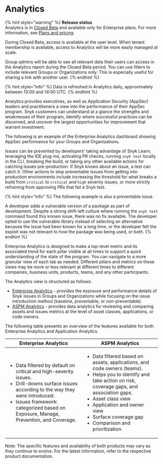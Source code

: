 # Analytics

{% hint style="warning" %}
**Release status**\
Analytics is in [Closed Beta](../../getting-started/snyk-release-process.md#closed-beta) and available only for Enterprise plans. For more information, see [Plans and pricing](https://snyk.io/plans).

During Closed Beta, access is available at the user level. When tenant membership is available, access to Analytics will be more easily managed at scale.

Group admins will be able to see all relevant data their users can access in the Analytics report during the Closed Beta period. You can use filters to include relevant Groups or Organizations only. This is especially useful for sharing a link with another user.
{% endhint %}

{% hint style="info" %}
Data is refreshed in Analytics daily, approximately between 13:00 and 14:00 UTC.
{% endhint %}

Analytics provides executives, as well as Application Security (AppSec) leaders and practitioners a view into the performance of their AppSec program. Snyk customers can understand at a glance the strengths and weaknesses of their program, identify where successful practices can be discerned, and uncover the largest opportunities for improvement that warrant investment.

The following is an example of the Enterprise Analytics dashboard showing AppSec performance for your Groups and Organizations.

Issues can be prevented by developers' taking advantage of Snyk Learn, leveraging the IDE plug-ins, activating PR checks, running `snyk test` locally in the CLI, breaking the build, or taking any other available actions for catching issues pre-production. If Snyk knows about an issue, a test can catch it. Other actions to stop preventable issues from getting into production environments include increasing the threshold for what breaks a build from `critical` to `critical` and `high` severity issues, or more strictly refraining from approving PRs that fail a Snyk test.

{% hint style="info" %}
The following example is also a preventable issue.

A developer adds a vulnerable version of a package as part of development. Despite a strong shift-left culture where running the `snyk test` command found this known issue, there was no fix available. The developer opted to use the vulnerable library instead of selecting an alternative because the issue had been known for a long time, or the developer felt the exploit was not relevant to how the package was being used, or both.
{% endhint %}

Enterprise Analytics is designed to make a top-level metric and its associated trend for each pillar visible at all times to support a quick understanding of the state of the program. You can navigate to a more granular view of each tab as needed. Different pillars and metrics on these views may be more or less relevant at different times to different companies, business units, products, teams, and any other participants.

The Analytics view is structured as follows:

* [Enterprise Analytics](enterprise-analytics.md) - provides the exposure and performance details of Snyk issues in Groups and Organizations while focusing on the issue introduction method (baseline, preventable, or non-preventable).
* [ASPM Analytics](aspm-analytics/) - provides data analytics for reviewing and comparing assets and issues metrics at the level of asset classes, applications, or code owners.

The following table presents an overview of the features available for both Enterprise Analytics and Application Analytics.

| Enterprise Analytics                                                                                                                                                                                                                                      | ASPM Analytics                                                                                                                                                                                                                                                                                                     |
| --------------------------------------------------------------------------------------------------------------------------------------------------------------------------------------------------------------------------------------------------------- | ------------------------------------------------------------------------------------------------------------------------------------------------------------------------------------------------------------------------------------------------------------------------------------------------------------------ |
| <ul><li>Data filtered by default on critical and high-severity issues.</li><li>Drill-downs surface issues according to the way they were introduced:</li><li>Issues framework: categorized based on Exposure, Manage, Prevention, and Coverage.</li></ul> | <ul><li>Data filtered based on assets, applications, and code owners (teams).</li><li>Helps you to identify and take action on risk, coverage gaps, and association gaps.</li><li>Asset class view</li><li>Application and owner view</li><li>Surface coverage gap</li><li>Comparison and prioritization</li></ul> |

Note: The specific features and availability of both products may vary as they continue to evolve. For the latest information, refer to the respective product documentation.
